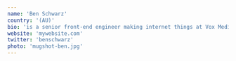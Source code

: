 ```yaml
---
name: 'Ben Schwarz'
country: '(AU)'
bio: 'is a senior front-end engineer making internet things at Vox Media. Loves ice cream, Sass, community building, and sharing photos of her cat on the internet'
website: 'mywebsite.com'
twitter: 'benschwarz'
photo: 'mugshot-ben.jpg'
---
```


